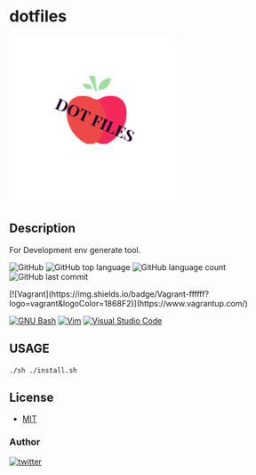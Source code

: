 # dotfiles

![dotfiles](docs/logo.png)

## Description

For Development env generate tool.

<p>

![GitHub](https://img.shields.io/github/license/onesword0618/dotfiles?style=plastic)
![GitHub top language](https://img.shields.io/github/languages/top/onesword0618/dotfiles?style=plastic)
![GitHub language count](https://img.shields.io/github/languages/count/onesword0618/dotfiles?style=plastic)
![GitHub last commit](https://img.shields.io/github/last-commit/onesword0618/dotfiles?style=plastic)

</p>

<p>
[![Vagrant](https://img.shields.io/badge/Vagrant-ffffff?logo=vagrant&logoColor=1868F2)](https://www.vagrantup.com/)

</p>

<p>

[![GNU Bash](https://img.shields.io/badge/GNUBash-ffffff?logo=gnubash&logoColor=4EAA25)](https://www.gnu.org/software/bash/)
[![Vim](https://img.shields.io/badge/Vim-ffffff?logo=vim&logoColor=019733)](https://www.vim.org/)
[![Visual Studio Code](https://img.shields.io/badge/VisualStudioCode-ffffff?logo=visualstudiocode&logoColor=007ACC)](https://code.visualstudio.com/)

</p>



## USAGE

```
./sh ./install.sh
```

## License

- [MIT](./LICENSE)

### Author

[![twitter](https://img.shields.io/badge/twitter-ffffff?style=plastic&logo=twitter&logoColor=1DA1F2)](https://twitter.com/onesword0618)
